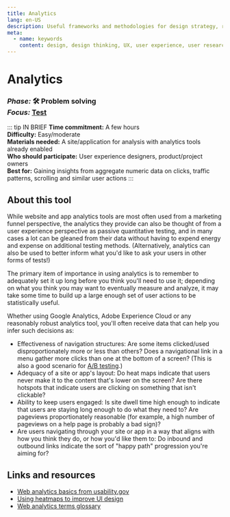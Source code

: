 ```yaml
---
title: Analytics
lang: en-US
description: Useful frameworks and methodologies for design strategy, research and testing
meta:
  - name: keywords
    content: design, design thinking, UX, user experience, user research, user testing
---
```


# Analytics

### _Phase:_ 🛠️  Problem solving<br/> _Focus:_ [Test](/tools/#test)

::: tip IN BRIEF
**Time commitment:** A few hours  
**Difficulty:** Easy/moderate  
**Materials needed:** A site/application for analysis with analytics tools already enabled  
**Who should participate:** User experience designers, product/project owners  
**Best for:** Gaining insights from aggregate numeric data on clicks, traffic patterns, scrolling and similar user actions
:::

## About this tool

While website and app analytics tools are most often used from a marketing funnel perspective, the analytics they provide can also be thought of from a user experience perspective as passive quantitative testing, and in many cases a lot can be gleaned from their data without having to expend energy and expense on additional testing methods. (Alternatively, analytics can also be used to better inform what you'd like to ask your users in other forms of tests!)

The primary item of importance in using analytics is to remember to adequately set it up long before you think you'll need to use it; depending on what you think you may want to eventually measure and analyze, it may take some time to build up a large enough set of user actions to be statistically useful.

Whether using Google Analytics, Adobe Experience Cloud or any reasonably robust analytics tool, you'll often receive data that can help you infer such decisions as:

* Effectiveness of navigation structures: Are some items clicked/used disproportionately more or less than others? Does a navigational link in a menu gather more clicks than one at the bottom of a screen? (This is also a good scenario for [A/B testing](a-b-test.md).)
* Adequacy of a site or app's layout: Do heat maps indicate that users never make it to the content that's lower on the screen? Are there hotspots that indicate users are clicking on something that isn't clickable?
* Ability to keep users engaged: Is site dwell time high enough to indicate that users are staying long enough to do what they need to? Are pageviews proportionately reasonable (for example, a high number of pageviews on a help page is probably a bad sign)?
* Are users navigating through your site or app in a way that aligns with how you think they do, or how you'd like them to: Do inbound and outbound links indicate the sort of "happy path" progression you're aiming for?

## Links and resources

* [Web analytics basics from usability.gov](https://www.usability.gov/what-and-why/web-analytics.html)
* [Using heatmaps to improve UI design](https://www.justinmind.com/blog/how-heat-maps-can-improve-ui-design/)
* [Web analytics terms glossary](https://blog.alexa.com/full-glossary-web-analytics-terms-know/)